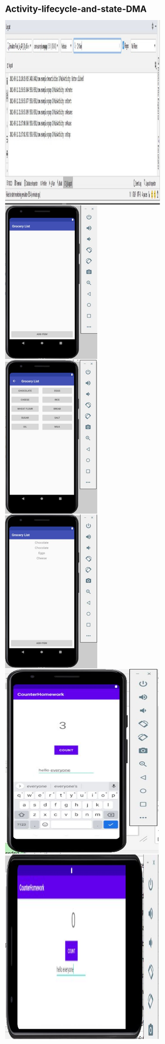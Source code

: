 # Activity-lifecycle-and-state-DMA
<img src="./task1.JPG" alt="alt text" width="800" height="600" />
<img src="./challenge.JPG" alt="alt text" width="300" height="500" />
<img src="./challenge1.JPG" alt="alt text" width="300" height="500" />
<img src="./challenge2.JPG" alt="alt text" width="300" height="500" />
<img src="./homework.JPG" alt="alt text" width="500" height="600" />
<img src="./homework1.JPG" alt="alt text" width="500" height="600" />
